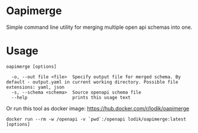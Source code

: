 # Oapimerge

Simple command line utility for merging multiple open api schemas into one.

# Usage

```
oapimerge [options]

  -o, --out file <file>  Specify output file for merged schema. By default - output.yaml in current working directory. Possible file extensions: yaml, json
  -s, --schema <schema>  Source openapi schema file
  --help                 prints this usage text
```

Or run this tool as docker image: https://hub.docker.com/r/lodik/oapimerge

```
docker run --rm -w /openapi -v `pwd`:/openapi lodik/oapimerge:latest [options]
```